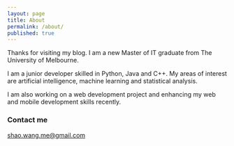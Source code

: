 ```yaml
---
layout: page
title: About
permalink: /about/
published: true
---
```

Thanks for visiting my blog. I am a new Master of IT graduate from The University of Melbourne.

I am a junior developer skilled in Python, Java and C++. My areas of interest are artificial intelligence, machine learning and statistical analysis. 

I am also working on a web development project and enhancing my web and mobile development skills recently. 

### Contact me

[shao.wang.me@gmail.com](mailto:shao.wang.me@gmail.com)
